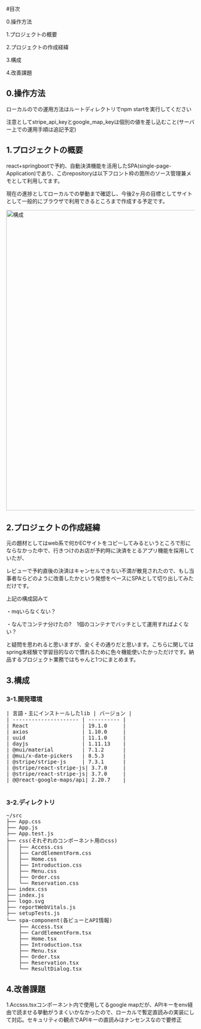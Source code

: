 #目次

<p>0.操作方法</p>
<p>1.プロジェクトの概要</p>
<p>2.プロジェクトの作成経緯</p>
<p>3.構成</p>
<p>4.改善課題</p>

<h2>0.操作方法</h2>
<p>ローカルのでの運用方法はルートディレクトリでnpm startを実行してください</p>
<p>注意としてstripe_api_keyとgoogle_map_keyは個別の値を差し込むこと(サーバー上での運用手順は追記予定)</p>


<h2>1.プロジェクトの概要</h2>
<p>react+springbootで予約、自動決済機能を活用したSPA(single-page-Application)であり、このrepositoryは以下フロント枠の箇所のソース管理兼メモとして利用してます。</p>
<p>現在の進捗としてローカルでの挙動まで確認し、今後2ヶ月の目標としてサイトとして一般的にブラウザで利用できるところまで作成する予定です。</p>

<img width="800" alt="構成" src="https://github.com/user-attachments/assets/312c6f5f-8c8e-4421-9868-f2447734a15f" />

<h2>2.プロジェクトの作成経緯</h2>
<p>元の題材としてはweb系で何かECサイトをコピーしてみるというところで形にならなかった中で、行きつけのお店が予約時に決済をとるアプリ機能を採用していたが、</p>
<p>レビューで予約直後の決済はキャンセルできない不満が散見されたので、もし当事者ならどのように改善したかという発想をベースにSPAとして切り出してみただけです。</p>
<p>上記の構成図みて</p>
<p>・mqいらなくない？</p>
<p>・なんでコンテナ分けたの?　1個のコンテナでバッチとして運用すればよくない？</p>
<p>と疑問を思われると思いますが、全くその通りだと思います。こちらに関してはspring未経験で学習目的なので慣れるために色々機能使いたかっただけです。納品するプロジェクト業務ではちゃんと1つにまとめます。</p>

<h2>3.構成</h2>
<h3>3-1.開発環境</h3>
<pre>
| 言語・主にインストールしたlib | バージョン |
| --------------------- | ---------- |
| React                 | 19.1.0     |
| axios                 | 1.10.0     |
| uuid                  | 11.1.0     |
| dayjs                 | 1.11.13    |
| @mui/material         | 7.1.2      |
| @mui/x-date-pickers   | 8.5.3      |
| @stripe/stripe-js     | 7.3.1      |
| @stripe/react-stripe-js| 3.7.0     |
| @stripe/react-stripe-js| 3.7.0     |
| @@react-google-maps/api| 2.20.7    |

</pre>

<h3>3-2.ディレクトリ</h3>
<pre>
~/src
├── App.css
├── App.js
├── App.test.js
├── css(それぞれのコンポーネント用のcss)
│   ├── Access.css
│   ├── CardElementForm.css
│   ├── Home.css
│   ├── Introduction.css
│   ├── Menu.css
│   ├── Order.css
│   └── Reservation.css
├── index.css
├── index.js
├── logo.svg
├── reportWebVitals.js
├── setupTests.js
└── spa-component(各ビューとAPI情報)
    ├── Access.tsx
    ├── CardElementForm.tsx
    ├── Home.tsx
    ├── Introduction.tsx
    ├── Menu.tsx
    ├── Order.tsx
    ├── Reservation.tsx
    └── ResultDialog.tsx
</pre>

<h2>4.改善課題</h2>
<p>1.Accsss.tsxコンポーネント内で使用してるgoogle mapだが、APIキーをenv経由で読ませる挙動がうまくいかなかったので、ローカルで暫定直読みの実装にして対応。セキュリティの観点でAPIキーの直読みはナンセンスなので要修正</p>
